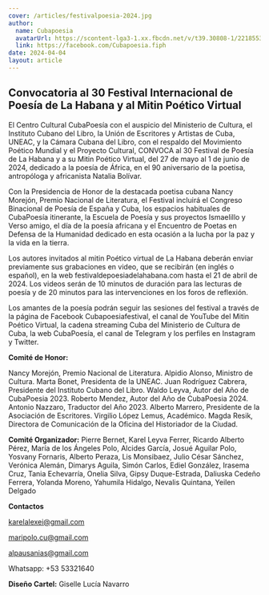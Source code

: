 ```yaml
---
cover: /articles/festivalpoesia-2024.jpg
author:
  name: Cubapoesia
  avatarUrl: https://scontent-lga3-1.xx.fbcdn.net/v/t39.30808-1/221855325_213580464104114_5310972818283898707_n.jpg?stp=c0.0.200.200a_dst-jpg&_nc_cat=106&ccb=1-7&_nc_sid=596444&_nc_ohc=8FlejUThMvEAX-eEmuN&_nc_ht=scontent-lga3-1.xx&oh=00_AfBPfBHgHnHsJyrsBqBLhjZ4pNOCteLzrhM11_z0ZEHuyg&oe=659A2AF8
  link: https://facebook.com/Cubapoesia.fiph
date: 2024-04-04
layout: article
---
```


## Convocatoria al 30 Festival Internacional de Poesía de La Habana y al Mitin Poético Virtual

El Centro Cultural CubaPoesía con el auspicio del Ministerio de Cultura, el Instituto Cubano del Libro, la Unión de Escritores y Artistas de Cuba, UNEAC, y la Cámara Cubana del Libro, con el respaldo del Movimiento Poético Mundial y el Proyecto Cultural, CONVOCA al 30 Festival de Poesía de La Habana y a su Mitin Poético Virtual, del 27 de mayo al 1 de junio de 2024, dedicado a la poesía de África, en el 90 aniversario de la poetisa, antropóloga y africanista Natalia Bolívar.

Con la Presidencia de Honor de la destacada poetisa cubana Nancy Morejón, Premio Nacional de Literatura, el Festival incluirá el Congreso Binacional de Poesía de España y Cuba, los espacios habituales de CubaPoesía itinerante, la Escuela de Poesía y sus proyectos Ismaelillo y Verso amigo, el día de la poesía africana y el Encuentro de Poetas en Defensa de la Humanidad dedicado en esta ocasión a la lucha por la paz y la vida en la tierra.

Los autores invitados al mitin Poético virtual de La Habana deberán enviar previamente sus grabaciones en video, que se recibirán (en inglés o español), en la web festivaldepoesiadelahabana.com hasta el 21 de abril de 2024. Los videos serán de 10 minutos de duración para las lecturas de poesía y de 20 minutos para las intervenciones en los foros de reflexión.

Los amantes de la poesía podrán seguir las sesiones del festival a través de la página de Facebook Cubapoesiafestival, el canal de YouTube del Mitin Poético Virtual, la cadena streaming Cuba del Ministerio de Cultura de Cuba, la web CubaPoesía, el canal de Telegram y los perfiles en Instagram y Twitter.

**Comité de Honor:**

Nancy Morejón, Premio Nacional de Literatura.
Alpidio Alonso, Ministro de Cultura.
Marta Bonet, Presidenta de la UNEAC.
Juan Rodríguez Cabrera, Presidente del Instituto Cubano del Libro.
Waldo Leyva, Autor del Año de CubaPoesia 2023.
Roberto  Mendez, Autor del Año de CubaPoesia 2024. 
Antonio Nazzaro, Traductor del Año 2023.
Alberto Marrero, Presidente de la Asociación de Escritores.
Virgilio López Lemus, Académico.
Magda Resik, Directora de Comunicación de la Oficina del Historiador de la Ciudad.                        

**Comité Organizador:**
Pierre Bernet,  Karel Leyva Ferrer, Ricardo Alberto Pérez,  María de los Ángeles Polo, Alcides García, Josué Aguilar Polo, Yosvany  Fornaris, Alberto Peraza, Lis Monsibaez, Julio César Sánchez, Verónica Alemán, Dimarys Aguila,  Simón Carlos, Ediel González, Irasema Cruz, Tania Echevarría, Onelia Silva, Gipsy Duque-Estrada, Daliuska Cedeño Ferrera, Yolanda Moreno, Yahumila Hidalgo, Nevalis Quintana, Yeilen Delgado
                      
**Contactos**

karelalexei@gmail.com

maripolo.cu@gmail.com

alpausanias@gmail.com

Whatsapp: +53 53321640

**Diseño Cartel:** Giselle Lucía Navarro
